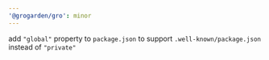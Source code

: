 ```yaml
---
'@grogarden/gro': minor
---
```


add `"global"` property to `package.json` to support `.well-known/package.json` instead of `"private"`
